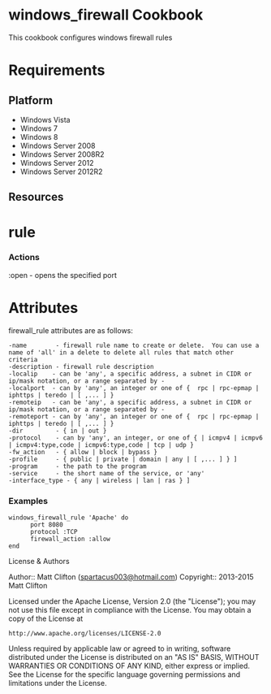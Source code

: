windows_firewall Cookbook
====================
This cookbook configures windows firewall rules

Requirements
============

Platform
--------

* Windows Vista
* Windows 7
* Windows 8
* Windows Server 2008
* Windows Server 2008R2
* Windows Server 2012
* Windows Server 2012R2


Resources
-----------------

rule
==================

### Actions

:open - opens the specified port

# Attributes

firewall_rule attributes are as follows:

```
-name        - firewall rule name to create or delete.  You can use a name of 'all' in a delete to delete all rules that match other criteria
-description - firewall rule description
-localip    - can be 'any', a specific address, a subnet in CIDR or ip/mask notation, or a range separated by -
-localport  - can by 'any', an integer or one of {  rpc | rpc-epmap | iphttps | teredo | [ ,... ] } 
-remoteip   - can be 'any', a specific address, a subnet in CIDR or ip/mask notation, or a range separated by -
-remoteport - can by 'any', an integer or one of {  rpc | rpc-epmap | iphttps | teredo | [ ,... ] } 
-dir         - { in | out }
-protocol    - can by 'any', an integer, or one of { | icmpv4 | icmpv6 | icmpv4:type,code | icmpv6:type,code | tcp | udp } 
-fw_action   - { allow | block | bypass }
-profile     - { public | private | domain | any | [ ,... ] } ]
-program     - the path to the program
-service     - the short name of the service, or 'any'
-interface_type - { any | wireless | lan | ras } ]
```

### Examples

    windows_firewall_rule 'Apache' do
          port 8080
          protocol :TCP
          firewall_action :allow
    end

License & Authors

Author:: Matt Clifton (spartacus003@hotmail.com)
Copyright:: 2013-2015 Matt Clifton

Licensed under the Apache License, Version 2.0 (the "License");
you may not use this file except in compliance with the License.
You may obtain a copy of the License at

    http://www.apache.org/licenses/LICENSE-2.0

Unless required by applicable law or agreed to in writing, software
distributed under the License is distributed on an "AS IS" BASIS,
WITHOUT WARRANTIES OR CONDITIONS OF ANY KIND, either express or implied.
See the License for the specific language governing permissions and
limitations under the License.
